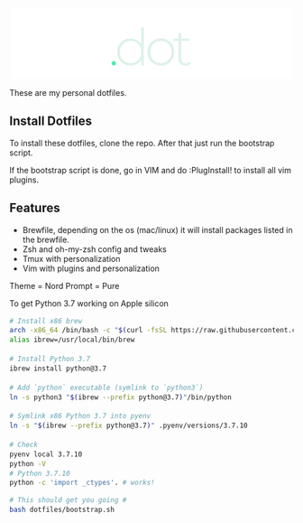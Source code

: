 <p align="center" style="text-align:center;">
  <img src="img/dot.png" width="500" />
  </p>

These are my personal dotfiles.

## Install Dotfiles

To install these dotfiles, clone the repo.
After that just run the bootstrap script.

If the bootstrap script is done, go in VIM and do :PlugInstall! to install all vim plugins.

## Features

- Brewfile, depending on the os (mac/linux) it will install packages listed in the brewfile.
- Zsh and oh-my-zsh config and tweaks
- Tmux with personalization
- Vim with plugins and personalization

Theme = Nord
Prompt = Pure

To get Python 3.7 working on Apple silicon

```bash
# Install x86 brew
arch -x86_64 /bin/bash -c "$(curl -fsSL https://raw.githubusercontent.com/Homebrew/install/master/install.sh)"
alias ibrew=/usr/local/bin/brew

# Install Python 3.7
ibrew install python@3.7

# Add `python` executable (symlink to `python3`)
ln -s python3 "$(ibrew --prefix python@3.7)"/bin/python

# Symlink x86 Python 3.7 into pyenv
ln -s "$(ibrew --prefix python@3.7)" .pyenv/versions/3.7.10

# Check
pyenv local 3.7.10
python -V
# Python 3.7.10
python -c 'import _ctypes'. # works!

```

```bash
# This should get you going #
bash dotfiles/bootstrap.sh

```
